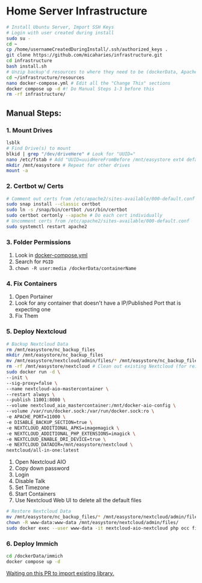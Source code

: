 # Home Server Infrastructure

```bash
# Install Ubuntu Server, Import SSH Keys
# Login with user created during install
sudo su -
cd ~
cp /home/usernameCreatedDuringInstall/.ssh/authorized_keys .
git clone https://github.com/micaharies/infrastructure.git
cd infrastructure
bash install.sh
# Unzip backup'd resources to where they need to be (dockerData, Apache2 Configs)
cd ~/infrastructure/resources
nano docker-compose.yml # Edit all the "Change This" sections
docker compose up -d #! Do Manual Steps 1-3 before this
rm -rf infrastructure/
```

## Manual Steps:
### 1. Mount Drives
```bash
lsblk
# Find Drive(s) to mount
blkid | grep "/dev/driveHere" # Look for "UUID="
nano /etc/fstab # Add "UUID=uuidHereFromBefore /mnt/easystore ext4 defaults 0 0" to the end of the file
mkdir /mnt/easystore # Repeat for other drives
mount -a
```
### 2. Certbot w/ Certs
```bash
# Comment out certs from /etc/apache2/sites-available/000-default.conf
sudo snap install --classic certbot
sudo ln -s /snap/bin/certbot /usr/bin/certbot
sudo certbot certonly --apache # Do each cert individually
# Uncomment certs from /etc/apache2/sites-available/000-default.conf
sudo systemctl restart apache2
```
### 3. Folder Permissions
1. Look in [docker-compose.yml](https://github.com/micaharies/infrastructure/blob/main/resources/docker-compose.yml)
2. Search for `PGID`
3. `chown -R user:media /dockerData/containerName`
### 4. Fix Containers
1. Open Portainer
2. Look for any container that doesn't have a IP/Published Port that is expecting one
3. Fix Them
### 5. Deploy Nextcloud
```bash
# Backup Nextcloud Data
rm /mnt/easystore/nc_backup_files
mkdir /mnt/easystore/nc_backup_files
mv /mnt/easystore/nextcloud/admin/files/* /mnt/easystore/nc_backup_files/
rm -rf /mnt/easystore/nextcloud # Clean out existing Nextcloud (for reinstall)
sudo docker run -d \
--init \
--sig-proxy=false \
--name nextcloud-aio-mastercontainer \
--restart always \
--publish 11001:8080 \
--volume nextcloud_aio_mastercontainer:/mnt/docker-aio-config \
--volume /var/run/docker.sock:/var/run/docker.sock:ro \
-e APACHE_PORT=11000 \
-e DISABLE_BACKUP_SECTION=true \
-e NEXTCLOUD_ADDITIONAL_APKS=imagemagick \
-e NEXTCLOUD_ADDITIONAL_PHP_EXTENSIONS=imagick \
-e NEXTCLOUD_ENABLE_DRI_DEVICE=true \
-e NEXTCLOUD_DATADIR=/mnt/easystore/nextcloud \
nextcloud/all-in-one:latest
```
1. Open Nextcloud AIO
2. Copy down password
3. Login
4. Disable Talk
5. Set Timezone
6. Start Containers
7. Use Nextcloud Web UI to delete all the default files
```bash
# Restore Nextcloud Data
mv /mnt/easystore/nc_backup_files/* /mnt/easystore/nextcloud/admin/files/
chown -R www-data:www-data /mnt/easystore/nextcloud/admin/files/
sudo docker exec --user www-data -it nextcloud-aio-nextcloud php occ files:scan --all
```
### 6. Deploy Immich
```bash
cd /dockerData/immich
docker compose up -d
```
[Waiting on this PR to import existing library.](https://github.com/immich-app/immich/pull/3124)
